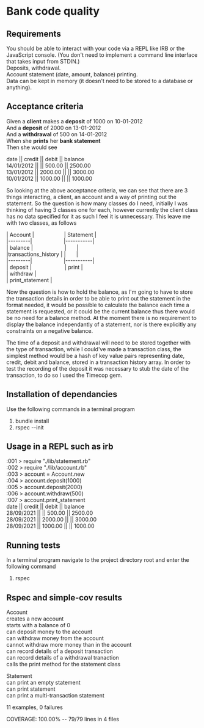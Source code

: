 # Bank code quality 

## Requirements

You should be able to interact with your code via a REPL like IRB or the JavaScript console. (You don't need to implement a command line interface
that takes input from STDIN.)                                                                                                                                               
Deposits, withdrawal.                                                                                                                                             
Account statement (date, amount, balance) printing.                                                                                                               
Data can be kept in memory (it doesn't need to be stored to a database or anything).                                                                             

## Acceptance criteria

Given a **client** makes a **deposit** of 1000 on 10-01-2012                                                                                                     
And a **deposit** of 2000 on 13-01-2012                                                                                                                           
And a **withdrawal** of 500 on 14-01-2012                                                                                                                         
When she **prints** her **bank statement**                                                                                                                       
Then she would see                                                                                                                                               

date       || credit  || debit  || balance         
14/01/2012 ||  || 500.00 || 2500.00																						                                                                                   
13/01/2012 || 2000.00 ||  || 3000.00																						                                                                                 
10/01/2012 || 1000.00 ||  || 1000.00																						                                                                                 

So looking at the above acceptance criteria, we can see that there are 3 things interacting, a client, an account and a way of printing out the statement.
So the question is how many classes do I need, initially I was thinking of having 3 classes one for each, however currently the client class has no data 
specified for it as such I feel it is unnecessary. This leave me with two classes, as follows

| Account | &nbsp; &nbsp; &nbsp; &nbsp; &nbsp; &nbsp; &nbsp; &nbsp; &nbsp; &nbsp;| Statement |                                                                    
|---------| &nbsp; &nbsp; &nbsp; &nbsp; &nbsp; &nbsp; &nbsp; &nbsp; &nbsp; &nbsp; |-----------|                                                                                                       
| balance | &nbsp; &nbsp; &nbsp; &nbsp; &nbsp; &nbsp; &nbsp; &nbsp; &nbsp; &nbsp; | &nbsp; &nbsp; &nbsp; |                                                                                    
|transactions_history | | &nbsp; &nbsp; &nbsp; |                                                                                           
|---------| &nbsp; &nbsp; &nbsp; &nbsp; &nbsp; &nbsp; &nbsp; &nbsp; &nbsp; &nbsp; |-----------|                                                                                                   
| deposit  |&nbsp; &nbsp; &nbsp; &nbsp; &nbsp; &nbsp; &nbsp; &nbsp; &nbsp; &nbsp; &nbsp; | print     |                                                                                                                
| withdraw |                                                                                                                                   
| print_statement |

Now the question is how to hold the balance, as I'm going to have to store the transaction details in order to be able to print out the statement in the 
format needed, it would be possible to calculate the balance each time a statement is requested, or it could be the current balance thus there would be 
no need for a balance method. At the moment there is no requirement to display the balance independantly of a statement, nor is there explicitly any 
constraints on a negative balance. 

The time of a deposit and withdrawal will need to be stored together with the type of transaction, while I could've made a transaction class, the simplest
method would be a hash of key value pairs representing date, credit, debit and balance, stored in a transaction history array.  In order to test the 
recording of the deposit it was necessary to stub the date of the transaction, to do so I used the Timecop gem. 

## Installation of dependancies 
Use the following commands in a terminal program
1. bundle install
2. rspec --init

## Usage in a REPL such as irb                                                                                                                                   
:001 > require "./lib/statement.rb"                                                                                                                               
:002 > require "./lib/account.rb"                                                                                                                                 
:003 > account = Account.new                                                                                                                                     
:004 > account.deposit(1000)                                                                                                                                     
:005 > account.deposit(2000)                                                                                                                                     
:006 > account.withdraw(500)                                                                                                                                     
:007 > account.print_statement                                                                                                                                   
date       || credit  || debit  || balance                                                                                                                       
28/09/2021 ||  || 500.00 || 2500.00                                                                                                                               
28/09/2021 || 2000.00 ||  || 3000.00                                                                                                                             
28/09/2021 || 1000.00 ||  || 1000.00     

## Running tests 
In a terminal program navigate to the project directory root and enter the following command
1. rspec

## Rspec and simple-cov results                                                                                                                    

Account                                                                                                                                                          
  creates a new account                                                                                                                                           
  starts with a balance of 0                                                                                                                                     
  can deposit money to the account                                                                                                                               
  can withdraw money from the account                                                                                                                             
  cannot withdraw more money than in the account                                                                                                                 
  can record details of a deposit transaction                                                                                                                     
  can record details of a withdrawal tranaction                                                                                                                   
  calls the print method for the statement class                                                                                                                

Statement                                                                                                                                                         
  can print an empty statement                                                                                                                                   
  can print statement                                                                                                                                             
  can print a multi-transaction statement                                                                                                                         

11 examples, 0 failures                                                                                                                                           

COVERAGE: 100.00% -- 79/79 lines in 4 files                                                                                                                       
